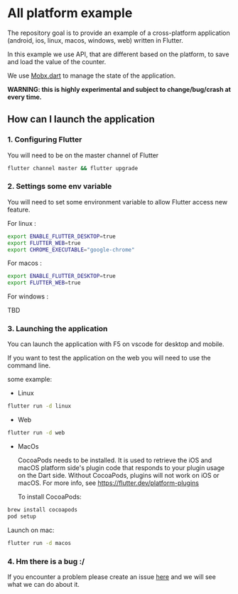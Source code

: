 # All platform example

The repository goal is to provide an example of a cross-platform application (android, ios, linux, macos, windows, web) written in Flutter.

In this example we use API, that are different based on the platform, to save and load the value of the counter.

We use [Mobx.dart](https://pub.dev/packages/mobx) to manage the state of the application.

**WARNING: this is highly experimental and subject to change/bug/crash at every time.**

## How can I launch the application

### 1. Configuring Flutter

You will need to be on the master channel of Flutter

```sh
flutter channel master && flutter upgrade
```

### 2. Settings some env variable

You will need to set some environment variable to allow Flutter access new feature.

For linux :

```sh
export ENABLE_FLUTTER_DESKTOP=true
export FLUTTER_WEB=true
export CHROME_EXECUTABLE="google-chrome"
```

For macos :

```sh
export ENABLE_FLUTTER_DESKTOP=true
export FLUTTER_WEB=true
```


For windows :

TBD

### 3. Launching the application

You can launch the application with F5 on vscode for desktop and mobile.

If you want to test the application on the web you will need to use the command line.

some example:



- Linux
```sh
flutter run -d linux
```

- Web
```sh
flutter run -d web
```

- MacOs


  CocoaPods needs to be installed. It is used to retrieve the iOS and macOS 
  platform side's plugin code that responds to your plugin usage on the Dart side.
  Without CocoaPods, plugins will not work on iOS or macOS.
  For more info, see https://flutter.dev/platform-plugins

    To install CocoaPods:

```sh
brew install cocoapods
pod setup
```
Launch on mac:
    
```sh
flutter run -d macos
```

### 4. Hm there is a bug :/

If you encounter a problem please create an issue [here](https://github.com/rushio-consulting/all_platform_example/issues/new?assignees=&labels=&template=bug_report.md&title=) and we will see what we can do about it.
